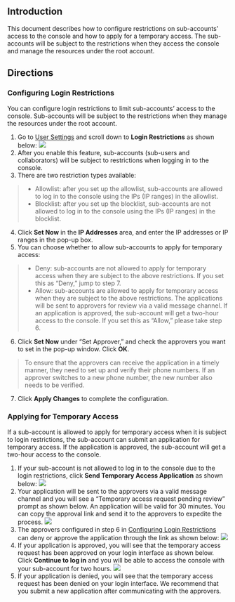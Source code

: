 ## Introduction
 This document describes how to configure restrictions on sub-accounts’ access to the console and how to apply for a temporary access. The sub-accounts will be subject to the restrictions when they access the console and manage the resources under the root account.
 ## Directions
### Configuring Login Restrictions
 You can configure login restrictions to limit sub-accounts’ access to the console. Sub-accounts will be subject to the restrictions when they manage the resources under the root account.
 1. Go to [User Settings](https://console.cloud.tencent.com/cam/security/subAccount) and scroll down to **Login Restrictions** as shown below:
 ![](https://main.qcloudimg.com/raw/8a5d2cd2c541fb0ee9e4c2617c0e0a7e.png)
 2. After you enable this feature, sub-accounts (sub-users and collaborators) will be subject to restrictions when logging in to the console.
 3. There are two restriction types available:
 >- Allowlist: after you set up the allowlist, sub-accounts are allowed to log in to the console using the IPs (IP ranges) in the allowlist.
 >- Blocklist: after you set up the blocklist, sub-accounts are not allowed to log in to the console using the IPs (IP ranges) in the blocklist.
 4. Click **Set Now** in the **IP Addresses** area, and enter the IP addresses or IP ranges in the pop-up box.
 5. You can choose whether to allow sub-accounts to apply for temporary access:
 >- Deny: sub-accounts are not allowed to apply for temporary access when they are subject to the above restrictions. If you set this as “Deny,” jump to step 7.
 >- Allow: sub-accounts are allowed to apply for temporary access when they are subject to the above restrictions. The applications will be sent to approvers for review via a valid message channel. If an application is approved, the sub-account will get a two-hour access to the console. If you set this as “Allow,” please take step 6. <span id="stepshenpi"></span>
 6. Click **Set Now** under “Set Approver,” and check the approvers you want to set in the pop-up window. Click **OK**.
 > To ensure that the approvers can receive the application in a timely manner, they need to set up and verify their phone numbers. If an approver switches to a new phone number, the new number also needs to be verified.
 7. Click **Apply Changes** to complete the configuration.

### Applying for Temporary Access
 If a sub-account is allowed to apply for temporary access when it is subject to login restrictions, the sub-account can submit an application for temporary access. If the application is approved, the sub-account will get a two-hour access to the console.
 1. If your sub-account is not allowed to log in to the console due to the login restrictions, click **Send Temporary Access Application** as shown below:
 ![](https://main.qcloudimg.com/raw/7d78ca3808b59080ca0331de4da8133a.png)
 2. Your application will be sent to the approvers via a valid message channel and you will see a “Temporary access request pending review” prompt as shown below. An application will be valid for 30 minutes. You can copy the approval link and send it to the approvers to expedite the process.
 ![](https://main.qcloudimg.com/raw/558a09480d8956eadcc76cb3f9b5fede.png)
 3. The approvers configured in step 6 in [Configuring Login Restrictions](#stepshenpi) can deny or approve the application through the link as shown below:
 ![](https://main.qcloudimg.com/raw/3545675435d710c0227aab98f4e1de8f.png)
 4. If your application is approved, you will see that the temporary access request has been approved on your login interface as shown below. Click **Continue to log in** and you will be able to access the console with your sub-account for two hours.
 ![](https://main.qcloudimg.com/raw/fb08d22c3c3ee8a5bbd5d979a385e85d.png)
 5. If your application is denied, you will see that the temporary access request has been denied on your login interface. We recommend that you submit a new application after communicating with the approvers.
